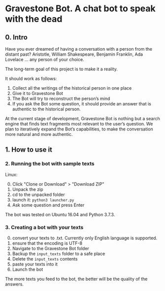 # Gravestone Bot. A chat bot to speak with the dead

## 0. Intro

Have you ever dreamed of having a conversation with a person from the distant past? Aristotle, William Shakespeare, Benjamin Franklin, Ada Lovelace … any person of your choice. 

The long-term goal of this project is to make it a reality. 

It should work as follows:

1. Collect all the writings of the historical person in one place
2. Give it to Gravestone Bot
3. The Bot will try to reconstruct the person’s mind 
4. If you ask the Bot some question, it should provide an answer that is authentic to the historical person.

At the current stage of development, Gravestone Bot is nothing but a search engine that finds text fragments most relevant to the user’s question. 
We plan to iteratively expand the Bot’s capabilities, to make the conversation more natural and more authentic. 

## 1. How to use it 
### 2. Running the bot with sample texts

Linux:

0. Click "Clone or Download" > "Download ZIP"
1. Unpack the zip
2. cd to the unpacked folder
3. launch it: `python3 launcher.py`
4. Ask some question and press Enter

The bot was tested on Ubuntu 16.04 and Python 3.7.3. 

### 3. Creating a bot with your texts

0. convert your texts to .txt. Currently only English language is supported.  
1. ensure that the encoding is UTF-8
2. Navigate to the Gravestone Bot folder
3. Backup the `input_texts` folder to a safe place 
4. Delete the `input_texts` contents
5. paste your texts into it
6. Launch the bot

The more texts you feed to the bot, the better will be the quality of the answers. 
